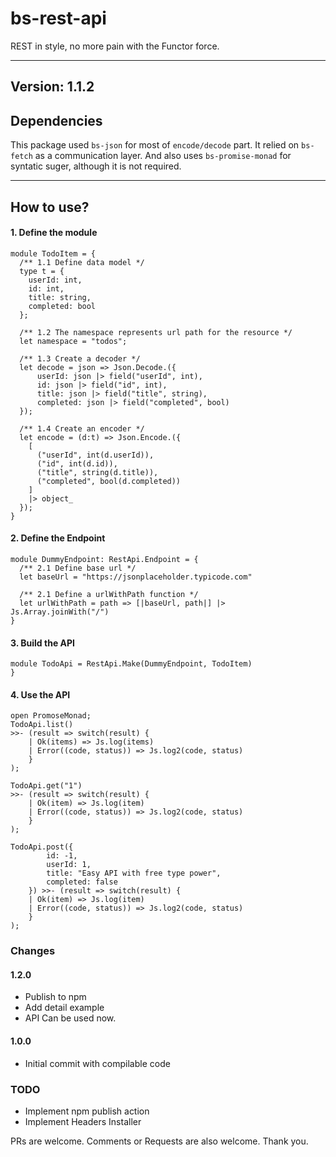 
# bs-rest-api

REST in style, no more pain with the Functor force.

---

## Version: 1.1.2

## Dependencies
This package used `bs-json` for most of `encode/decode` part. It relied on `bs-fetch` as a communication layer. And also uses `bs-promise-monad` for syntatic suger, although it is not required.

---
## How to use?

#### 1. Define the module
```reasonml
module TodoItem = {
  /** 1.1 Define data model */
  type t = {
    userId: int,
    id: int,
    title: string,
    completed: bool
  };

  /** 1.2 The namespace represents url path for the resource */
  let namespace = "todos";

  /** 1.3 Create a decoder */
  let decode = json => Json.Decode.({
      userId: json |> field("userId", int),
      id: json |> field("id", int),
      title: json |> field("title", string),
      completed: json |> field("completed", bool)
  });

  /** 1.4 Create an encoder */
  let encode = (d:t) => Json.Encode.({
    [
      ("userId", int(d.userId)),
      ("id", int(d.id)),
      ("title", string(d.title)),
      ("completed", bool(d.completed))
    ]
    |> object_
  });
}
```

#### 2. Define the Endpoint
```reasonml
module DummyEndpoint: RestApi.Endpoint = {
  /** 2.1 Define base url */
  let baseUrl = "https://jsonplaceholder.typicode.com"

  /** 2.1 Define a urlWithPath function */
  let urlWithPath = path => [|baseUrl, path|] |> Js.Array.joinWith("/")
}
```

#### 3. Build the API
```reasonml
module TodoApi = RestApi.Make(DummyEndpoint, TodoItem)
}
```

#### 4. Use the API
```reasonml
open PromoseMonad;
TodoApi.list()
>>- (result => switch(result) {
    | Ok(items) => Js.log(items)
    | Error((code, status)) => Js.log2(code, status)
    }
);

TodoApi.get("1")
>>- (result => switch(result) {
    | Ok(item) => Js.log(item)
    | Error((code, status)) => Js.log2(code, status)
    }
);
    
TodoApi.post({
        id: -1,
        userId: 1,
        title: "Easy API with free type power",
        completed: false
    }) >>- (result => switch(result) {
    | Ok(item) => Js.log(item)
    | Error((code, status)) => Js.log2(code, status)
    }
);
```

### Changes

#### 1.2.0
- Publish to npm
- Add detail example
- API Can be used now.

#### 1.0.0

- Initial commit with compilable code

### TODO
- Implement npm publish action
- Implement Headers Installer

PRs are welcome. Comments or Requests are also welcome. Thank you.